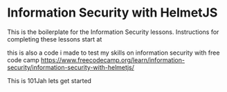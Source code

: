 # Information Security with HelmetJS

This is the boilerplate for the Information Security lessons. Instructions for completing these lessons start at

this is also a code i made to test my skills on information security with free code camp 
 https://www.freecodecamp.org/learn/information-security/information-security-with-helmetjs/


This is 101Jah lets get started
